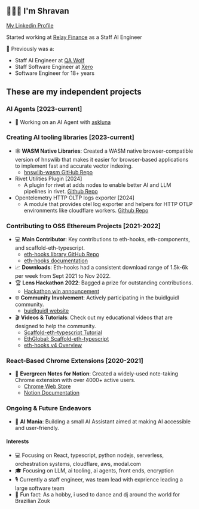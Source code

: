 ## 👨🏽‍💻 I'm Shravan

[My Linkedin Profile](https://www.linkedin.com/in/shravansunder/)

Started working at [Relay Finance](https://relayfi.com/) as a Staff AI Engineer

📇 Previously was a:
 - Staff AI Engineer at [QA Wolf](https://www.qawolf.com/ai)
 - Staff Software Engineer at [Xero](https://www.xero.com/ca/)
 - Software Engineer for 18+ years

## These are my independent projects

### AI Agents [2023-current]
- 🦾 Working on an AI Agent with [askluna](https://github.com/askluna)

### Creating AI tooling libraries [2023-current]
- 🕸️ **WASM Native Libraries**: Created a WASM native browser-compatible version of hnswlib that makes it easier for browser-based applications to implement fast and accurate vector indexing.
  - [hnswlib-wasm GitHub Repo](https://github.com/ShravanSunder/hnswlib-wasm)
- Rivet Utilities Plugin [2024]
  - A plugin for rivet at adds nodes to enable better AI and LLM pipelines in rivet. [Github Repo](https://github.com/ShravanSunder/rivet-utilities-plugin)
- Opentelemetry HTTP OLTP logs exporter [2024]
  - A module that provides otel log exporter and helpers for HTTP OTLP environments like cloudflare workers.  [Github Repo](https://github.com/askluna/exporter-logs-otlp-http-workers)

### Contributing to OSS Ethereum Projects [2021-2022]
- 💻 **Main Contributor**: Key contributions to eth-hooks, eth-components, and scaffold-eth-typescript.
  - [eth-hooks library GitHub Repo](https://github.com/scaffold-eth/eth-ui/tree/next/packages/eth-hooks)
  - [eth-hooks documentation](https://scaffold-eth.github.io/eth-ui/) 
- 📈 **Downloads**: Eth-hooks had a consistent download range of 1.5k-6k per week from Sept 2021 to Nov 2022.
- 🏆 **Lens Hackathon 2022**: Bagged a prize for outstanding contributions. 
  - [Hackathon win announcement](https://twitter.com/LensProtocol/status/1509220705061199884)
- 🌐 **Community Involvement**: Actively participating in the buidlguidl community.
  - [buidlguidl website](https://buidlguidl.com/)
- 🎬 **Videos & Tutorials**: Check out my educational videos that are designed to help the community.
  - [Scaffold-eth-typescript Tutorial](https://www.youtube.com/watch?v=bEd6wV2H28g)
  - [EthGlobal: Scaffold-eth-typescript](https://www.youtube.com/watch?v=a7W9nTX8qLk&t=5s)
  - [eth-hooks v4 Overview](https://www.youtube.com/watch?v=STxAdE8wQwY)

### React-Based Chrome Extensions [2020-2021]
- 📝 **Evergreen Notes for Notion**: Created a widely-used note-taking Chrome extension with over 4000+ active users.
  - [Chrome Web Store](https://chrome.google.com/webstore/detail/evergreen-notes-for-notio/chhpogndpjcgjbnbcodhdnilklfanmfh)
  - [Notion Documentation](https://www.notion.so/shravansunder/Evergreen-Notes-For-Notion-e35e6ed4dd5a45b19bf2de2bb86b1a7e)

### Ongoing & Future Endeavors
- 🚀 **AI Mania**: Building a small AI Assistant aimed at making AI accessible and user-friendly.

#### Interests
- 💻 Focusing on React, typescript, python nodejs, serverless, orchestration systems, cloudflare, aws, modal.com
- 🎓 Focusing on LLM, ai tooling, ai agents, front ends, encryption
- 🎙 Currently a staff engineer, was team lead with exprience leading a large software team
- 🕺 Fun fact: As a hobby, i used to dance and dj around the world for Brazilian Zouk


